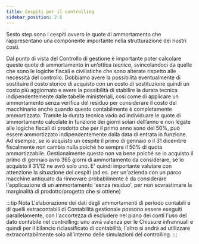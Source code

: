 ```yaml
---
title: Cespiti per il controlling
sidebar_position: 2.6
--- 
```


Sesto step sono i cespiti ovvero le quote di ammortamento che rappresentano una componente importante nella strutturazione dei nostri costi.

Dal punto di vista del Controllo di gestione è importante poter calcolare queste quote di ammortamento in un’ottica *tecnica*, svincolandoci da quelle che sono le logiche fiscali e civilistiche che sono alterate rispetto alle necessità del controllo. Dobbiamo avere la possibilità eventualmente di sostituire il costo storico di acquisto con un costo di sostituzione quindi un costo più aggiornato e avere la possibilità di stabilire la durata tecnica indipendentemente dalle tabelle ministeriali, così come di applicare un ammortamento senza verifica del residuo per considerare il costo del macchinario anche quando questo contabilmente è completamente ammortizzato.
Tramite la durata tecnica vado ad individuare le quote di ammortamento calcolate in funzione dei giorni solari dell’anno e non legate alle logiche fiscali di prodotto che per il primo anno sono del 50%, può essere ammortizzato indipendentemente dalla data di entrata in funzione. Ad esempio, se io acquisto un cespite il primo di gennaio o il 31 dicembre fiscalmente non cambia nulla poiché ho sempre il 50% di quota ammortizzabile. Gestionalmente questo non va bene poiché se lo acquisto il primo di gennaio avrò 365 giorni di ammortamento da considerare, se lo acquisto il 31/12 ne avrò solo uno.
E' quindi importante valutare con attenzione la situazione dei cespiti (ad es. per un'azienda con un parco macchine antiquato da rinnovare probabilmente è da considerare l'applicazione di un ammortamento 'senza residuo', per non sovrastimare la marginalità di prodotto/progetto che si ottiene)


:::tip Nota
L'elaborazione dei dati degli ammortamenti di periodo contabili e di quelli extracontabili di Contabilità gestionale possono essere eseguiti parallelamente, con l'accortezza di escludere nel piano dei conti l'uso del dato contabile nel controlling: uno avrà valenza per le Chiusure infrannuali e quindi per il bilancio riclassificato di contabilità, l'altro si andrà ad utilizzare extracontabilmente solo all'interno delle simulazioni del controlling.
:::

